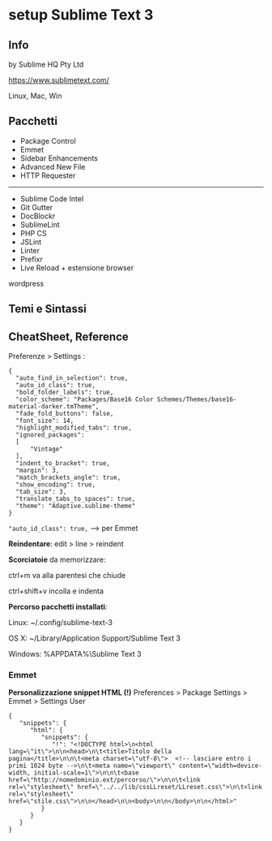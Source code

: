 # setup Sublime Text 3

## Info
by Sublime HQ Pty Ltd

https://www.sublimetext.com/

Linux, Mac, Win

## Pacchetti

- Package Control
- Emmet
- Sidebar Enhancements
- Advanced New File
- HTTP Requester
---------------------------
- Sublime Code Intel
- Git Gutter
- DocBlockr
- SublimeLint
- PHP CS
- JSLint
- Linter
- Prefixr
- Live Reload + estensione browser

wordpress 

## Temi e Sintassi



## CheatSheet, Reference

Preferenze > Settings :
  
  ```
{
	"auto_find_in_selection": true,
	"auto_id_class": true,
	"bold_folder_labels": true,
	"color_scheme": "Packages/Base16 Color Schemes/Themes/base16-material-darker.tmTheme",
	"fade_fold_buttons": false,
	"font_size": 14,
	"highlight_modified_tabs": true,
	"ignored_packages":
	[
		"Vintage"
	],
	"indent_to_bracket": true,
	"margin": 3,
	"match_brackets_angle": true,
	"show_encoding": true,
	"tab_size": 3,
	"translate_tabs_to_spaces": true,
	"theme": "Adaptive.sublime-theme"
}
  ```
  
```"auto_id_class": true,``` --> per Emmet

**Reindentare**:
edit > line > reindent

**Scorciatoie** da memorizzare:

ctrl+m va alla parentesi che chiude

ctrl+shift+v incolla e indenta

**Percorso pacchetti installati**:

Linux: ~/.config/sublime-text-3

OS X: ~/Library/Application Support/Sublime Text 3

Windows: %APPDATA%\Sublime Text 3

### Emmet
**Personalizzazione snippet HTML (!)**
Preferences > Package Settings > Emmet > Settings User
```
{
   "snippets": {
      "html": {
         "snippets": {
            "!": "<!DOCTYPE html>\n<html lang=\"it\">\n\n<head>\n\t<title>Titolo della pagina</title>\n\n\t<meta charset=\"utf-8\">  <!-- lasciare entro i primi 1024 byte -->\n\t<meta name=\"viewport\" content=\"width=device-width, initial-scale=1\">\n\n\t<base href=\"http://nomedominio.ext/percorso/\">\n\n\t<link rel=\"stylesheet\" href=\"../../lib/cssLLreset/LLreset.css\">\n\t<link rel=\"stylesheet\" href=\"stile.css\">\n\n</head>\n\n<body>\n\n</body>\n\n</html>"
         }
      }
   }
}
```
